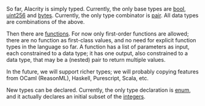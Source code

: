 [//]: # (title: Type!)

So far, Alacrity is simply typed.
Currently, the only base types are [bool](boolean.md), [uint256](number.md) and [bytes](bytes.md).
Currently, the only type combinator is [pair](tuple.md).
All data types are combinations of the above.

Then there are [functions](function.md).
For now only first-order functions are allowed;
there are no function as first-class values, and
no need for explicit function types in the language so far.
A function has a list of parameters as input, each constrained to a data type;
it has one output, also constrained to a data type,
that may be a (nested) pair to return multiple values.

In the future, we will support richer types;
we will probably copying features from
OCaml (ReasonML), Haskell, Purescript, Scala, etc.

New types can be declared.
Currently, the only type declaration is [enum](enum.md), and
it actually declares an initial subset of the [integers](number.md).
